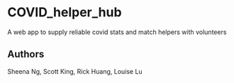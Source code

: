 # COVID_helper_hub
A web app to supply reliable covid stats and match helpers with volunteers

## Authors

Sheena Ng, Scott King, Rick Huang, Louise Lu
